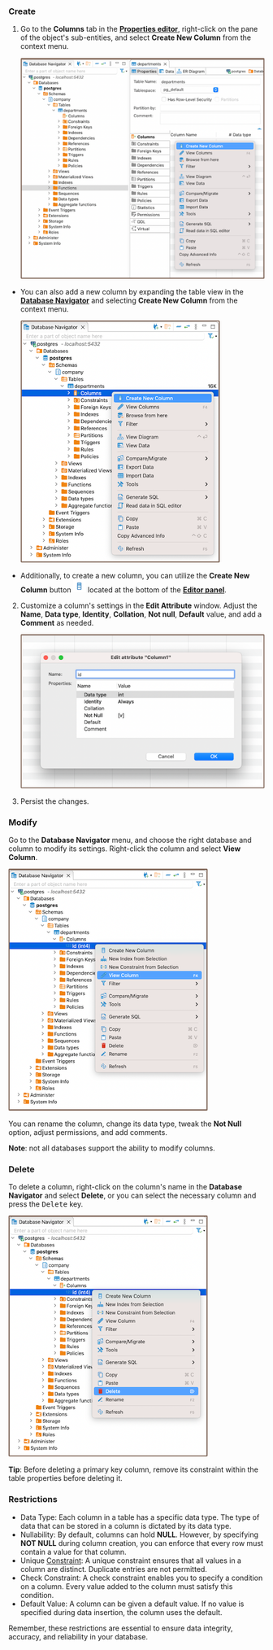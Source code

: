 ### Create

1) Go to the **Columns** tab in the **[Properties editor](Properties-Editor)**, right-click on the pane of the object's sub-entities, and select **Create New Column** from the context menu.  

    ![](images/tutorial_images/4_RightClick_CreateNewColumn.png)  

- You can also add a new column by expanding the table view in the **[Database Navigator](Database-Navigator)** and selecting **Create New
Column** from the context menu.  

    ![](images/tutorial_images/4a_ExpandTable_CreateNewColumn.png)  

- Additionally, to create a new column, you can utilize the **Create New Column** button ![](images/tutorial_images/4d_Column_Button.png) located at the bottom of the **[Editor panel](Data-Editor)**.  

2) Customize a column's settings in the **Edit Attribute** window. Adjust the **Name**, **Data type**, **Identity**,
**Collation**, **Not null**, **Default** value, and add a **Comment** as needed.  

    ![](images/tutorial_images/5_Column_Edit.png)  

3) Persist the changes.


### Modify

Go to the **Database Navigator** menu, and choose the right database and column to modify its settings. Right-click the
column and select **View Column**.  

![](images/tutorial_images/4b_View_Column.png)  

You can rename the column, change its data type, tweak the **Not Null** option, adjust permissions, and add comments.

**Note**: not all databases support the ability to modify columns.

### Delete

To delete a column, right-click on the column's name in the **Database Navigator** and select **Delete**, or you can
select the necessary column and press the <kbd>Delete</kbd> key.  

![](images/tutorial_images/4c_Delete_Column.png)  

**Tip**: Before deleting a primary key column, remove its constraint within the table properties before deleting it.

### Restrictions

* Data Type: Each column in a table has a specific data type. The type of data that can be stored in a column is
  dictated by its data type.
* Nullability: By default, columns can hold **NULL**. However, by specifying **NOT NULL** during column creation, you can
  enforce that every row must contain a value for that column.
* Unique [Constraint](Constraints.md#Restrictions): A unique constraint ensures that all values in a column are
  distinct. Duplicate entries are not permitted.
* Check Constraint: A check constraint enables you to specify a condition on a column.
  Every value added to the column must satisfy this condition.
* Default Value: A column can be given a default value. If no value is specified during data insertion, the column uses
  the default.

Remember, these restrictions are essential to ensure data integrity, accuracy, and reliability in your database.